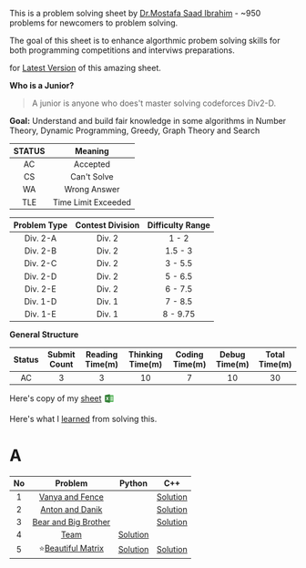 This is a problem solving sheet by [Dr.Mostafa Saad Ibrahim](https://sites.google.com/site/mostafasibrahim/) - ~950 problems for newcomers to problem solving.

The goal of this sheet is to enhance algorthmic probem solving skills for both programming competitions and interviws preparations.

for [Latest Version](https://goo.gl/unDETI) of this amazing sheet.

**Who is a Junior?**
> A junior is anyone who does't master solving codeforces Div2-D.

**Goal:**
Understand and build fair knowledge in some
algorithms in Number Theory, Dynamic Programming,
Greedy, Graph Theory and Search



| STATUS    | Meaning                   |
| :-------: | :------------------------: |
| AC        | Accepted                  |
| CS        | Can't Solve               |
| WA        | Wrong Answer              |
| TLE       | Time Limit Exceeded       |


| Problem Type     | Contest Division     | Difficulty Range    |
| :--------------: | :------------------: | :------------------: |
| Div. 2-A         | Div. 2               | 1 - 2               |
| Div. 2-B         | Div. 2               | 1.5 - 3             |
| Div. 2-C         | Div. 2               | 3 - 5.5             |
| Div. 2-D         | Div. 2               | 5 - 6.5             |
| Div. 2-E         | Div. 2               | 6 - 7.5             |
| Div. 1-D         | Div. 1               | 7 - 8.5             |
| Div. 1-E         | Div. 1               | 8 - 9.75            |


**General Structure**

| Status     | Submit Count     | Reading Time(m)      | Thinking Time(m)      | Coding Time(m)     | Debug Time(m)     | Total Time(m)   |
| :--------: | :--------------: | :------------------: | :-------------------: | :----------------: | :---------------: | :-------------: |
| AC         | 3                | 3                    | 10                    | 7                  | 10                | 30              |


Here's copy of my [sheet](https://docs.google.com/spreadsheets/d/1JeCBL2MFT4HQXL-UX9cvfjNY--pi9KwqHMHIzTQC1lk/edit?usp=sharing) <span style="vertical-align:middle"><img  style="height:20px" src="./excel.svg"></span>


Here's what I [learned](Docs/index.md) from solving  this.



# A

 | No |                               Problem                               |            Python           |             C++             |
 |:--:|:-------------------------------------------------------------------:|:---------------------------:|:---------------------------:|
 |  1 |    [Vanya and Fence](http://codeforces.com/contes/677/problem/A)    |                             | [Solution](./src/C++/1.cpp) |
 |  2 |    [Anton and Danik](http://codeforces.com/contest/734/problem/A)   |                             | [Solution](./src/C++/2.cpp) |
 |  3 | [Bear and Big Brother](http://codeforces.com/contest/791/problem/A) |                             |  [Solution](src/C++/3.cpp)  |
 |  4 |         [Team](http://codeforces.com/contest/231/problem/A)         | [Solution](src/Python/4.py) |                             |
 |  5 |   ⭐[Beautiful Matrix](https://codeforces.com/contest/263/problem/A)  | [Solution](src/Python/5.py) |  [Solution](src/C++/5.cpp)  |
   
   
